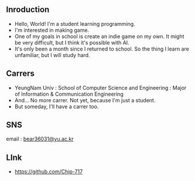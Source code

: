 ## Inroduction
* Hello, World! I'm a student learning programming.
* I'm interested in making game. 
* One of my goals in school is create an indie game on my own.
It might be very difficult, but I think it's possible with AI.
* It's only been a month since I returned to school.
So the thing I learn are unfamiliar, but I will study hard.

## Carrers
* YeungNam Univ : School of Computer Science and Engineering : Major of Information & Communication Engineering
* And... No more carrer. Not yet, because I'm just a student.
* But someday, I'll have a carrer too.

## SNS
email : bear36031@yu.ac.kr

## LInk
* https://github.com/Chip-717
